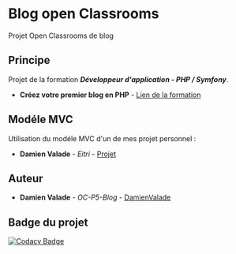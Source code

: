 # Blog open Classrooms

Projet Open Classrooms de blog 

## Principe 

Projet de la formation ***Développeur d'application - PHP / Symfony***.

  * **Créez votre premier blog en PHP** - [Lien de la formation](https://openclassrooms.com/fr/paths/59-developpeur-dapplication-php-symfony)

## Modéle MVC

Utilisation du modéle MVC d'un de mes projet personnel :

- **Damien Valade** - *Eitri* - [Projet](https://github.com/damienvalade/Eitri)

## Auteur

- **Damien Valade** - *OC-P5-Blog* - [DamienValade](https://github.com/damienvalade)

## Badge du projet

[![Codacy Badge](https://api.codacy.com/project/badge/Grade/54225064ae2148ecb5ada07ba78b3d41)](https://app.codacy.com/app/damienvalade/OC-P5-Blog?utm_source=github.com&utm_medium=referral&utm_content=damienvalade/OC-P5-Blog&utm_campaign=Badge_Grade_Dashboard)